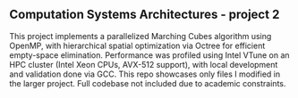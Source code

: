## Computation Systems Architectures - project 2
This project implements a parallelized Marching Cubes algorithm using OpenMP, with hierarchical spatial optimization via Octree for efficient empty-space elimination. Performance was profiled using Intel VTune on an HPC cluster (Intel Xeon CPUs, AVX-512 support), with local development and validation done via GCC.
This repo showcases only files I modified in the larger project. Full codebase not included due to academic constraints.